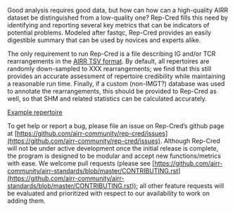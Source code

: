 Good analysis requires good data, but how can how can a high-quality 
AIRR dataset be distinguished from a low-quality one? Rep-Cred fills this need 
by identifying and reporting several key metrics that can be 
indicators of potential problems. Modeled after fastqc, Rep-Cred provides an
easily digestible summary that can be used by novices and experts alike.

The only requirement to run Rep-Cred is a file describing IG and/or TCR 
rearrangements in the [AIRR TSV format](https://docs.airr-community.org/en/stable/datarep/rearrangements.html). 
By default, all repertoires are randomly down-sampled to XXX rearrangements; 
we find that this still provides an accurate assessment of repertoire 
credibility while maintaining a reasonable run time. Finally, if a custom 
(non-IMGT?) database was used to annotate the rearrangements, this should be 
provided to Rep-Cred as well, so that SHM and related statistics can be 
calculated accurately.

[Example repertoire](https://raw.githubusercontent.com/airr-community/rep-cred/master/inst/extdata/ExampleDb.tsv)

To get help or report a bug, please file an issue on Rep-Cred’s github 
page at [https://github.com/airr-community/rep-cred/issues](https://github.com/airr-community/rep-cred/issues). 
Although Rep-Cred will not be under active development once the initial release is complete, the program is designed to be modular and accept new functions/metrics with ease. We welcome pull requests 
(please see [https://github.com/airr-community/airr-standards/blob/master/CONTRIBUTING.rst](https://github.com/airr-community/airr-standards/blob/master/CONTRIBUTING.rst)); 
all other feature requests will be evaluated and prioritized with respect to our 
availability to work on adding them.


